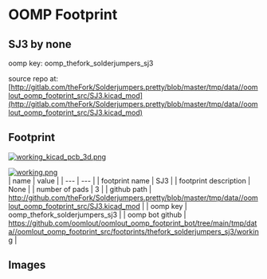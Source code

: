# OOMP Footprint  
## SJ3  by none  
  
oomp key: oomp_thefork_solderjumpers_sj3  
  
source repo at: [http://gitlab.com/theFork/Solderjumpers.pretty/blob/master/tmp/data//oomlout_oomp_footprint_src/SJ3.kicad_mod](http://gitlab.com/theFork/Solderjumpers.pretty/blob/master/tmp/data//oomlout_oomp_footprint_src/SJ3.kicad_mod)  
## Footprint  
  
[![working_kicad_pcb_3d.png](working_kicad_pcb_3d_600.png)](working_kicad_pcb_3d.png)  
  
[![working.png](working_600.png)](working.png)  
| name | value | 
| --- | --- | 
| footprint name | SJ3 | 
| footprint description | None | 
| number of pads | 3 | 
| github path | http://github.com/theFork/Solderjumpers.pretty/blob/master/tmp/data//oomlout_oomp_footprint_src/SJ3.kicad_mod | 
| oomp key | oomp_thefork_solderjumpers_sj3 | 
| oomp bot github | https://github.com/oomlout/oomlout_oomp_footprint_bot/tree/main/tmp/data//oomlout_oomp_footprint_src/footprints/thefork_solderjumpers_sj3/working | 
## Images  
